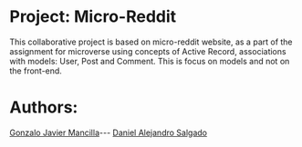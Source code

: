 <h1><b>Project: Micro-Reddit</b></h1>

This collaborative project is based on micro-reddit website, as a part of the assignment for microverse using concepts of Active Record, associations with models: User, Post and Comment. This is focus on models and not on the front-end.


<h1><b> Authors:</b></h1>
<a href="https://github.com/gonjavi/">Gonzalo Javier Mancilla</a>--- 
<a href="https://github.com/"> Daniel Alejandro Salgado</a> 


